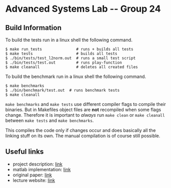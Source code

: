 # Advanced Systems Lab -- Group 24

## Build Information

To build the tests run in a linux shell the following command.
```shell
$ make run_tests               # runs + builds all tests
$ make tests                   # builds all tests
$ ./bin/tests/test_l2norm.out  # runs a small test script
$ ./bin/tests/test.out         # runs play-function
$ make cleanall                # deletes all created files
```
To build the benchmark run in a linux shell the following command.
```shell
$ make benchmarks
$ ./bin/benchmark/test.out  # runs benchmark tests
$ make cleanall
```
`make benchmarks` and `make tests` use different compiler flags to compile their binaries.
But in Makefiles object files are **not** recompiled when some flags change. Therefore it is important to *always* run `make clean` or `make cleanall` between `make tests` and `make benchmarks`.



This compiles the code only if changes occur and does basically all the linking stuff on its own.
The manual compilation is of course still possible.

## Useful links

- project description: [link](https://acl.inf.ethz.ch/teaching/fastcode/2023/project/project-ideas/Image-Quilting.pdf)
- matlab implementation: [link](https://jmecom.github.io/projects/computational-photography/texture-synthesis/)
- original paper: [link](http://graphics.cs.cmu.edu/people/efros/research/quilting/quilting.pdf)
- lecture website: [link](https://acl.inf.ethz.ch/teaching/fastcode/2023/)
